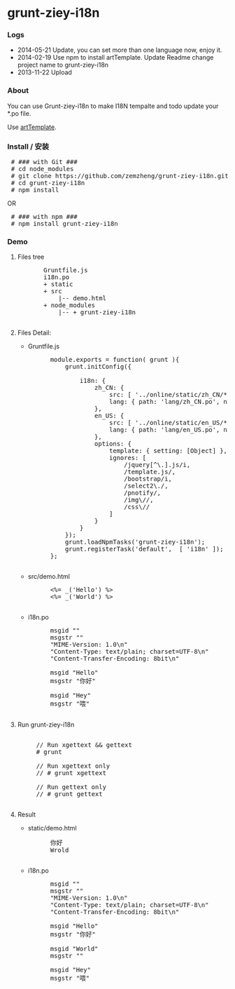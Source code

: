 grunt-ziey-i18n
==========

### Logs
* 2014-05-21 Update, you can set more than one language now, enjoy it.
* 2014-02-19 Use npm to install artTemplate. Update Readme
             change project name to grunt-ziey-i18n
* 2013-11-22 Upload

### About
You can use Grunt-ziey-i18n to make I18N tempalte and todo update your *.po file.

Use [artTemplate](https://github.com/aui/artTemplate.git).

### Install / 安装
<pre>
 # ### with Git ###
 # cd node_modules
 # git clone https://github.com/zemzheng/grunt-ziey-i18n.git
 # cd grunt-ziey-i18n
 # npm install
</pre>

OR

<pre>
 # ### with npm ###
 # npm install grunt-ziey-i18n
</pre>

### Demo
1. Files tree
    <pre>
          Gruntfile.js
          i18n.po
          + static
          + src
              |-- demo.html
          + node_modules 
              |-- + grunt-ziey-i18n 
    </pre>
2. Files Detail:
    * Gruntfile.js
        <pre>
            module.exports = function( grunt ){        
                grunt.initConfig({

                    i18n: {
                        zh_CN: {
                            src: [ '../online/static/zh_CN/**' ],
                            lang: { path: 'lang/zh_CN.po', name: 'zh_CN' }
                        },
                        en_US: {
                            src: [ '../online/static/en_US/**' ],
                            lang: { path: 'lang/en_US.po', name: 'en_US' }
                        },
                        options: {
                            template: { setting: [Object] },
                            ignores: [
                                /jquery[^\.].js/i,
                                /template.js/,
                                /bootstrap/i,
                                /select2\./,
                                /pnotify/,
                                /img\//,
                                /css\//
                            ] 
                        }
                    }
                });
                grunt.loadNpmTasks('grunt-ziey-i18n');
                grunt.registerTask('default',  [ 'i18n' ]);
            };
        </pre>
    * src/demo.html  
        <pre>
            &lt;%= _('Hello') %&gt;
            &lt;%= _('World') %&gt;
        </pre>
    * i18n.po
        <pre>
            msgid ""
            msgstr ""
            "MIME-Version: 1.0\n"
            "Content-Type: text/plain; charset=UTF-8\n"
            "Content-Transfer-Encoding: 8bit\n"
            
            msgid "Hello"
            msgstr "你好"

            msgid "Hey"
            msgstr "喂"
        </pre>


3. Run grunt-ziey-i18n
    <pre> 
        // Run xgettext && gettext 
        # grunt

        // Run xgettext only 
        // # grunt xgettext
        
        // Run gettext only 
        // # grunt gettext      
    </pre>

4. Result
    * static/demo.html  
        <pre>
            你好
            Wrold
        </pre>
    * i18n.po
        <pre>
            msgid ""
            msgstr ""
            "MIME-Version: 1.0\n"
            "Content-Type: text/plain; charset=UTF-8\n"
            "Content-Transfer-Encoding: 8bit\n"
            
            msgid "Hello"
            msgstr "你好"

            msgid "World"
            msgstr ""

            msgid "Hey"
            msgstr "喂"
        </pre>


